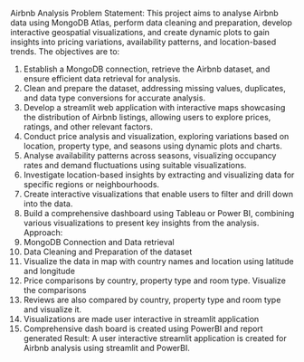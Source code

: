 Airbnb Analysis
Problem Statement:
This project aims to analyse Airbnb data using MongoDB Atlas, perform data cleaning and preparation, develop interactive geospatial visualizations, and create dynamic plots to gain insights into pricing variations, availability patterns, and location-based trends. The objectives are to:
1.	Establish a MongoDB connection, retrieve the Airbnb dataset, and ensure efficient data retrieval for analysis.
2.	Clean and prepare the dataset, addressing missing values, duplicates, and data type conversions for accurate analysis.
3.	Develop a streamlit web application with interactive maps showcasing the distribution of Airbnb listings, allowing users to explore prices, ratings, and other relevant factors.
4.	Conduct price analysis and visualization, exploring variations based on location, property type, and seasons using dynamic plots and charts.
5.	Analyse availability patterns across seasons, visualizing occupancy rates and demand fluctuations using suitable visualizations.
6.	Investigate location-based insights by extracting and visualizing data for specific regions or neighbourhoods.
7.	Create interactive visualizations that enable users to filter and drill down into the data.
8.	Build a comprehensive dashboard using Tableau or Power BI, combining various visualizations to present key insights from the analysis.
Approach:
1.	MongoDB Connection and Data retrieval
2.	Data Cleaning and Preparation of the dataset
3.	Visualize the data in map with country names and location using latitude and longitude
4.	Price comparisons by country, property type and room type. Visualize the comparisons
5.	Reviews are also compared by country, property type and room type and visualize it.
6.	Visualizations are made user interactive in streamlit application
7.	Comprehensive dash board is created using PowerBI and report generated
Result:
A user interactive streamlit application is created for Airbnb analysis using streamlit and PowerBI.

